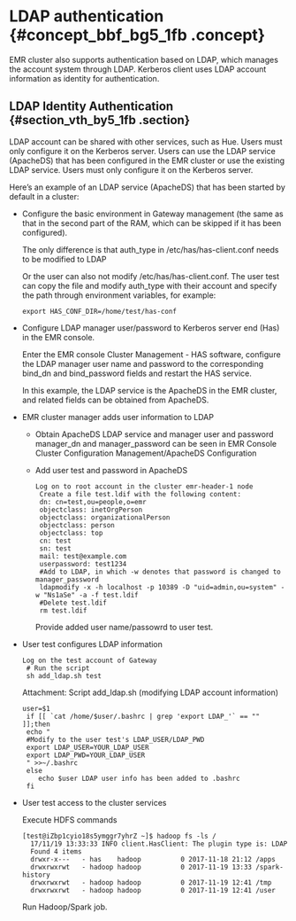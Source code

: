 # LDAP authentication {#concept_bbf_bg5_1fb .concept}

EMR cluster also supports authentication based on LDAP, which manages the account system through LDAP. Kerberos client uses LDAP account information as identity for authentication.

## LDAP Identity Authentication {#section_vth_by5_1fb .section}

LDAP account can be shared with other services, such as Hue. Users must only configure it on the Kerberos server. Users can use the LDAP service \(ApacheDS\) that has been configured in the EMR cluster or use the existing LDAP service. Users must only configure it on the Kerberos server.

Here’s an example of an LDAP service \(ApacheDS\) that has been started by default in a cluster:

-   Configure the basic environment in Gateway management \(the same as that in the second part of the RAM, which can be skipped if it has been configured\).

    The only difference is that auth\_type in /etc/has/has-client.conf needs to be modified to LDAP

    Or the user can also not modify /etc/has/has-client.conf. The user test can copy the file and modify auth\_type with their account and specify the path through environment variables, for example:

    `export HAS_CONF_DIR=/home/test/has-conf`

-   Configure LDAP manager user/password to Kerberos server end \(Has\) in the EMR console.

    Enter the EMR console Cluster Management - HAS software, configure the LDAP manager user name and password to the corresponding bind\_dn and bind\_password fields and restart the HAS service.

    In this example, the LDAP service is the ApacheDS in the EMR cluster, and related fields can be obtained from ApacheDS.

-   EMR cluster manager adds user information to LDAP
    -   Obtain ApacheDS LDAP service and manager user and password manager\_dn and manager\_password can be seen in EMR Console Cluster Configuration Management/ApacheDS Configuration
    -   Add user test and password in ApacheDS

        ```
        Log on to root account in the cluster emr-header-1 node
         Create a file test.ldif with the following content:
         dn: cn=test,ou=people,o=emr
         objectclass: inetOrgPerson
         objectclass: organizationalPerson
         objectclass: person
         objectclass: top
         cn: test
         sn: test
         mail: test@example.com
         userpassword: test1234
         #Add to LDAP, in which -w denotes that password is changed to manager_password
         ldapmodify -x -h localhost -p 10389 -D "uid=admin,ou=system" -w "Ns1aSe" -a -f test.ldif
         #Delete test.ldif
         rm test.ldif
        ```

        Provide added user name/passowrd to user test.

-   User test configures LDAP information

    ```
    Log on the test account of Gateway
     # Run the script
     sh add_ldap.sh test
    ```

    Attachment: Script add\_ldap.sh \(modifying LDAP account information\)

    ```
    user=$1
     if [[ `cat /home/$user/.bashrc | grep 'export LDAP_'` == "" ]];then
     echo "
     #Modify to the user test's LDAP_USER/LDAP_PWD
     export LDAP_USER=YOUR_LDAP_USER
     export LDAP_PWD=YOUR_LDAP_USER
     " >>~/.bashrc
     else
        echo $user LDAP user info has been added to .bashrc
     fi
    ```

-   User test access to the cluster services

    Execute HDFS commands

    ```
    [test@iZbp1cyio18s5ymggr7yhrZ ~]$ hadoop fs -ls /
      17/11/19 13:33:33 INFO client.HasClient: The plugin type is: LDAP
      Found 4 items
      drwxr-x---   - has    hadoop          0 2017-11-18 21:12 /apps
      drwxrwxrwt   - hadoop hadoop          0 2017-11-19 13:33 /spark-history
      drwxrwxrwt   - hadoop hadoop          0 2017-11-19 12:41 /tmp
      drwxrwxrwt   - hadoop hadoop          0 2017-11-19 12:41 /user
    ```

    Run Hadoop/Spark job.



